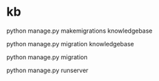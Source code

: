 # kb

python manage.py makemigrations knowledgebase

python manage.py migration knowledgebase

python manage.py migration

python manage.py runserver
